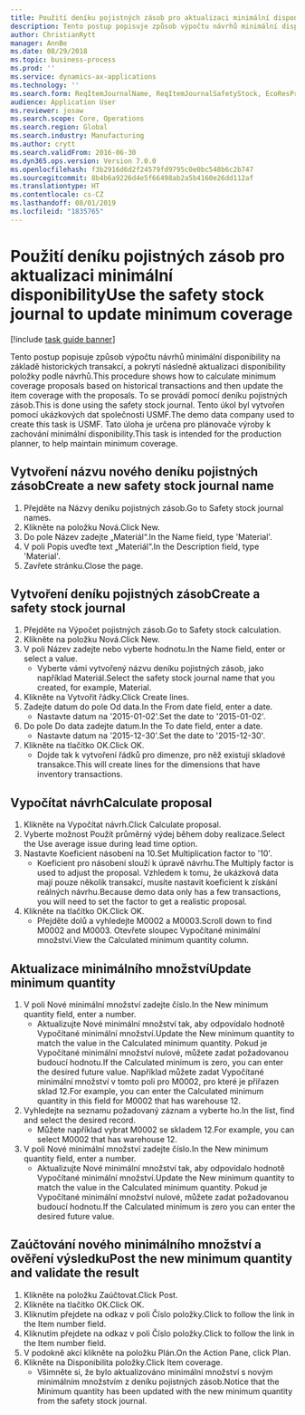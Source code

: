 ```yaml
---
title: Použití deníku pojistných zásob pro aktualizaci minimální disponibility
description: Tento postup popisuje způsob výpočtu návrhů minimální disponibility na základě historických transakcí, a pokrytí následně aktualizaci disponibility položky podle návrhů.
author: ChristianRytt
manager: AnnBe
ms.date: 08/29/2018
ms.topic: business-process
ms.prod: ''
ms.service: dynamics-ax-applications
ms.technology: ''
ms.search.form: ReqItemJournalName, ReqItemJournalSafetyStock, EcoResProductInformationDialog, EcoResProductDetailsExtended, ReqItemTable
audience: Application User
ms.reviewer: josaw
ms.search.scope: Core, Operations
ms.search.region: Global
ms.search.industry: Manufacturing
ms.author: crytt
ms.search.validFrom: 2016-06-30
ms.dyn365.ops.version: Version 7.0.0
ms.openlocfilehash: f3b2916d6d2f24579fd9795c0e0bc548b6c2b747
ms.sourcegitcommit: 8b4b6a9226d4e5f66498ab2a5b4160e26dd112af
ms.translationtype: HT
ms.contentlocale: cs-CZ
ms.lasthandoff: 08/01/2019
ms.locfileid: "1835765"
---
```

# <a name="use-the-safety-stock-journal-to-update-minimum-coverage"></a><span data-ttu-id="65476-103">Použití deníku pojistných zásob pro aktualizaci minimální disponibility</span><span class="sxs-lookup"><span data-stu-id="65476-103">Use the safety stock journal to update minimum coverage</span></span>

[!include [task guide banner](../../includes/task-guide-banner.md)]

<span data-ttu-id="65476-104">Tento postup popisuje způsob výpočtu návrhů minimální disponibility na základě historických transakcí, a pokrytí následně aktualizaci disponibility položky podle návrhů.</span><span class="sxs-lookup"><span data-stu-id="65476-104">This procedure shows how to calculate minimum coverage proposals based on historical transactions and then update the item coverage with the proposals.</span></span> <span data-ttu-id="65476-105">To se provádí pomocí deníku pojistných zásob.</span><span class="sxs-lookup"><span data-stu-id="65476-105">This is done using the safety stock journal.</span></span> <span data-ttu-id="65476-106">Tento úkol byl vytvořen pomocí ukázkových dat společnosti USMF.</span><span class="sxs-lookup"><span data-stu-id="65476-106">The demo data company used to create this task is USMF.</span></span> <span data-ttu-id="65476-107">Tato úloha je určena pro plánovače výroby k zachování minimální disponibility.</span><span class="sxs-lookup"><span data-stu-id="65476-107">This task is intended for the production planner, to help maintain minimum coverage.</span></span>


## <a name="create-a-new-safety-stock-journal-name"></a><span data-ttu-id="65476-108">Vytvoření názvu nového deníku pojistných zásob</span><span class="sxs-lookup"><span data-stu-id="65476-108">Create a new safety stock journal name</span></span>
1. <span data-ttu-id="65476-109">Přejděte na Názvy deníku pojistných zásob.</span><span class="sxs-lookup"><span data-stu-id="65476-109">Go to Safety stock journal names.</span></span>
2. <span data-ttu-id="65476-110">Klikněte na položku Nová.</span><span class="sxs-lookup"><span data-stu-id="65476-110">Click New.</span></span>
3. <span data-ttu-id="65476-111">Do pole Název zadejte „Materiál“.</span><span class="sxs-lookup"><span data-stu-id="65476-111">In the Name field, type 'Material'.</span></span>
4. <span data-ttu-id="65476-112">V poli Popis uveďte text „Materiál“.</span><span class="sxs-lookup"><span data-stu-id="65476-112">In the Description field, type 'Material'.</span></span>
5. <span data-ttu-id="65476-113">Zavřete stránku.</span><span class="sxs-lookup"><span data-stu-id="65476-113">Close the page.</span></span>

## <a name="create-a-safety-stock-journal"></a><span data-ttu-id="65476-114">Vytvoření deníku pojistných zásob</span><span class="sxs-lookup"><span data-stu-id="65476-114">Create a safety stock journal</span></span>
1. <span data-ttu-id="65476-115">Přejděte na Výpočet pojistných zásob.</span><span class="sxs-lookup"><span data-stu-id="65476-115">Go to Safety stock calculation.</span></span>
2. <span data-ttu-id="65476-116">Klikněte na položku Nová.</span><span class="sxs-lookup"><span data-stu-id="65476-116">Click New.</span></span>
3. <span data-ttu-id="65476-117">V poli Název zadejte nebo vyberte hodnotu.</span><span class="sxs-lookup"><span data-stu-id="65476-117">In the Name field, enter or select a value.</span></span>
    * <span data-ttu-id="65476-118">Vyberte vámi vytvořený názvu deníku pojistných zásob, jako například Materiál.</span><span class="sxs-lookup"><span data-stu-id="65476-118">Select the safety stock journal name that you created, for example, Material.</span></span>  
4. <span data-ttu-id="65476-119">Klikněte na Vytvořit řádky.</span><span class="sxs-lookup"><span data-stu-id="65476-119">Click Create lines.</span></span>
5. <span data-ttu-id="65476-120">Zadejte datum do pole Od data.</span><span class="sxs-lookup"><span data-stu-id="65476-120">In the From date field, enter a date.</span></span>
    * <span data-ttu-id="65476-121">Nastavte datum na '2015-01-02'.</span><span class="sxs-lookup"><span data-stu-id="65476-121">Set the date to '2015-01-02'.</span></span>  
6. <span data-ttu-id="65476-122">Do pole Do data zadejte datum.</span><span class="sxs-lookup"><span data-stu-id="65476-122">In the To date field, enter a date.</span></span>
    * <span data-ttu-id="65476-123">Nastavte datum na '2015-12-30'.</span><span class="sxs-lookup"><span data-stu-id="65476-123">Set the date to '2015-12-30'.</span></span>  
7. <span data-ttu-id="65476-124">Klikněte na tlačítko OK.</span><span class="sxs-lookup"><span data-stu-id="65476-124">Click OK.</span></span>
    * <span data-ttu-id="65476-125">Dojde tak k vytvoření řádků pro dimenze, pro něž existují skladové transakce.</span><span class="sxs-lookup"><span data-stu-id="65476-125">This will create lines for the dimensions that have inventory transactions.</span></span>  

## <a name="calculate-proposal"></a><span data-ttu-id="65476-126">Vypočítat návrh</span><span class="sxs-lookup"><span data-stu-id="65476-126">Calculate proposal</span></span>
1. <span data-ttu-id="65476-127">Klikněte na Vypočítat návrh.</span><span class="sxs-lookup"><span data-stu-id="65476-127">Click Calculate proposal.</span></span>
2. <span data-ttu-id="65476-128">Vyberte možnost Použít průměrný výdej během doby realizace.</span><span class="sxs-lookup"><span data-stu-id="65476-128">Select the Use average issue during lead time option.</span></span>
3. <span data-ttu-id="65476-129">Nastavte Koeficient násobení na 10.</span><span class="sxs-lookup"><span data-stu-id="65476-129">Set Multiplication factor to '10'.</span></span>
    * <span data-ttu-id="65476-130">Koeficient pro násobení slouží k úpravě návrhu.</span><span class="sxs-lookup"><span data-stu-id="65476-130">The Multiply factor is used to adjust the proposal.</span></span> <span data-ttu-id="65476-131">Vzhledem k tomu, že ukázková data mají pouze několik transakcí, musíte nastavit koeficient k získání reálných návrhu.</span><span class="sxs-lookup"><span data-stu-id="65476-131">Because demo data only has a few transactions, you will need to set the factor to get a realistic proposal.</span></span>  
4. <span data-ttu-id="65476-132">Klikněte na tlačítko OK.</span><span class="sxs-lookup"><span data-stu-id="65476-132">Click OK.</span></span>
    * <span data-ttu-id="65476-133">Přejděte dolů a vyhledejte M0002 a M0003.</span><span class="sxs-lookup"><span data-stu-id="65476-133">Scroll down to find M0002 and M0003.</span></span> <span data-ttu-id="65476-134">Otevřete sloupec Vypočítané minimální množství.</span><span class="sxs-lookup"><span data-stu-id="65476-134">View the Calculated minimum quantity column.</span></span>   

## <a name="update-minimum-quantity"></a><span data-ttu-id="65476-135">Aktualizace minimálního množství</span><span class="sxs-lookup"><span data-stu-id="65476-135">Update minimum quantity</span></span>
1. <span data-ttu-id="65476-136">V poli Nové minimální množství zadejte číslo.</span><span class="sxs-lookup"><span data-stu-id="65476-136">In the New minimum quantity field, enter a number.</span></span>
    * <span data-ttu-id="65476-137">Aktualizujte Nové minimální množství tak, aby odpovídalo hodnotě Vypočítané minimální množství.</span><span class="sxs-lookup"><span data-stu-id="65476-137">Update the New minimum quantity to match the value in the Calculated minimum quantity.</span></span> <span data-ttu-id="65476-138">Pokud je Vypočítané minimální množství nulové, můžete zadat požadovanou budoucí hodnotu.</span><span class="sxs-lookup"><span data-stu-id="65476-138">If the Calculated minimum is zero,  you can enter the desired future value.</span></span> <span data-ttu-id="65476-139">Například můžete zadat Vypočítané minimální množství v tomto poli pro M0002, pro které je přiřazen sklad 12.</span><span class="sxs-lookup"><span data-stu-id="65476-139">For example, you can enter the Calculated minimum quantity in this field for M0002 that has warehouse 12.</span></span>  
2. <span data-ttu-id="65476-140">Vyhledejte na seznamu požadovaný záznam a vyberte ho.</span><span class="sxs-lookup"><span data-stu-id="65476-140">In the list, find and select the desired record.</span></span>
    * <span data-ttu-id="65476-141">Můžete například vybrat M0002 se skladem 12.</span><span class="sxs-lookup"><span data-stu-id="65476-141">For example, you can select M0002 that has warehouse 12.</span></span>  
3. <span data-ttu-id="65476-142">V poli Nové minimální množství zadejte číslo.</span><span class="sxs-lookup"><span data-stu-id="65476-142">In the New minimum quantity field, enter a number.</span></span>
    * <span data-ttu-id="65476-143">Aktualizujte Nové minimální množství tak, aby odpovídalo hodnotě Vypočítané minimální množství.</span><span class="sxs-lookup"><span data-stu-id="65476-143">Update the New minimum quantity to match the value in the Calculated minimum quantity.</span></span> <span data-ttu-id="65476-144">Pokud je Vypočítané minimální množství nulové, můžete zadat požadovanou budoucí hodnotu.</span><span class="sxs-lookup"><span data-stu-id="65476-144">If the Calculated minimum is zero you can enter the desired future value.</span></span>  

## <a name="post-the-new-minimum-quantity-and-validate-the-result"></a><span data-ttu-id="65476-145">Zaúčtování nového minimálního množství a ověření výsledku</span><span class="sxs-lookup"><span data-stu-id="65476-145">Post the new minimum quantity and validate the result</span></span>
1. <span data-ttu-id="65476-146">Klikněte na položku Zaúčtovat.</span><span class="sxs-lookup"><span data-stu-id="65476-146">Click Post.</span></span>
2. <span data-ttu-id="65476-147">Klikněte na tlačítko OK.</span><span class="sxs-lookup"><span data-stu-id="65476-147">Click OK.</span></span>
3. <span data-ttu-id="65476-148">Kliknutím přejdete na odkaz v poli Číslo položky.</span><span class="sxs-lookup"><span data-stu-id="65476-148">Click to follow the link in the Item number field.</span></span>
4. <span data-ttu-id="65476-149">Kliknutím přejdete na odkaz v poli Číslo položky.</span><span class="sxs-lookup"><span data-stu-id="65476-149">Click to follow the link in the Item number field.</span></span>
5. <span data-ttu-id="65476-150">V podokně akcí klikněte na položku Plán.</span><span class="sxs-lookup"><span data-stu-id="65476-150">On the Action Pane, click Plan.</span></span>
6. <span data-ttu-id="65476-151">Klikněte na Disponibilita položky.</span><span class="sxs-lookup"><span data-stu-id="65476-151">Click Item coverage.</span></span>
    * <span data-ttu-id="65476-152">Všimněte si, že bylo aktualizováno minimální množství s novým minimálním množstvím z deníku pojistných zásob.</span><span class="sxs-lookup"><span data-stu-id="65476-152">Notice that the Minimum quantity has been updated with the new minimum quantity from the safety stock journal.</span></span>  

